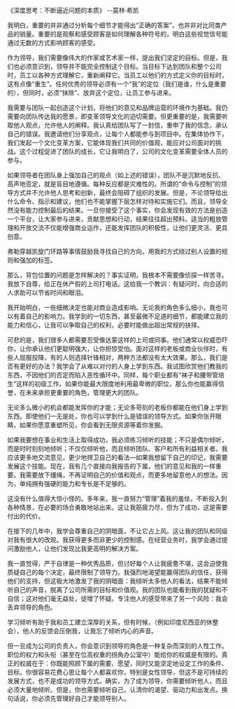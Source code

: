 《深度思考：不断逼近问题的本质》    --莫林·希凯

我明白，重要的并非通过分析每个细节才能得出“正确的答案”，也并非对比同类产品的销量。重要的是观察和感受顾客是如何理解各种符号的，明白这些视觉信号能通过无数的方式影响顾客的感受。

作为领导，我们需要像伟大的作家或艺术家一样，提出我们坚定的目标。但是，我们也必须意识到，领导并不能完全控制这个目标。当目标下达到团队和整个公司时，员工以各种方式理解它，重新阐释它。当员工以他们的方式定义你的目标时，这有点像“重生”。任何优秀的领导必须有一个“我”的定位（我们是谁，什么是重要的），但同时，必须“抹除”、放弃这个定位，让员工参与进来。

我需要与团队一起创造这个计划，将他们的意见和品牌运营的环境作为基础。我仍需要向团队传达我的愿景，即变革领导文化的迫切需要。但更重要的是，我需要听取他人观点，允许他人的阐释。我认真给团队写了一封信，重申了我的信念，承认自己的错误。我邀请他们分享观点，让每个人都能参与到项目中。在集体协作下，我们发起一个文化变革方案，它能体现我们共同的价值观，能应对公司面对的挑战。这个过程促进了团队的成长，它让我明白了，公司的文化变革需要全体人员的参与。  

如果领导者在团队身上强加自己的观点（如上述的错误），团队不是沉默地反抗、高声地否定，就是盲目地遵循。每种反应都是灾难性的。所谓的“命令与控制”的领导方式并不允许他人思考和创新，最终会阻碍了组织的发展。但是，不论领导给出什么命令、指示和建议，他们也不能掌握下层怎样对待和实施它们。而且，领导全然没有能力控制最后的结果。一旦你接受了这个事实，你会发现有效的方法是创造一个平台，让大家参与进来，贡献思想和行动，结果往往超出预料。适当的粗放管理和开放交流不仅能增强商业运作，还能发挥团队的积极性，让他们更灵活、更具创意。

弗勒穿越凯旋门环路等事情鼓励我寻找自己的方向，用我的方式绕过别人设置的规则和强加的标签。

那么，背包位置的问题是怎样解决的？事实证明，我根本不需要像侦探一样苦寻。我放下自尊，给正在休产假的上司打电话。这给我一个教训：有疑问时，向合适的人求助可以节省时间和眼泪。

我开始明白，一些细微决定也能对商业造成影响。无论我的角色多么细小，我也可以有着自己的影响力。我学到的一切东西，甚至最微不足道的细节，都能建立我的能力和信心，让我可以争取自己的权利，必要时能做出超出常规的抉择。

可悲的是，我们很多人都需要忍受像达蒙这样的上司或同事。他们通常以权威恐吓你，让你承认他们更聪明强大，让你担惊受怕。面对这样的老板或商业伙伴时，有些人屈服投降，有的人则选择针锋相对，两种方法都没有太大效果。那么，我们是否有更好的办法？我学会了从难以对付的人身上学到东西。我试图欣赏他们教我的东西，不因他们的否定而陷入恶性循环中。同样，每个职业都有“袜子和腰带管培生”这样的初级工作。如果你能最大限度地利用最卑微的职位，那么你也能赢得信誉，在未来承担更重要的角色，管理更大的团队。

无论多么微小的机会都能发挥你的才能；无论多苛刻的老板你都能在他们身上学到东西。即使他们一无是处，你也可以学到什么是错误的领导方式。如果你张开眼睛，如果你愿意重塑所见，你会看到无限资源等着你发掘。

如果我要想在事业和生活上取得成功，我必须练习倾听的技能；不只是偶尔倾听，而是时时刻刻地倾听；不仅仅倾听他，而且倾听团队、客户和所有利益相关者。我应该更多地交流意见，更少地捍卫自己的看法—如果我想留下自己的印记，我需要发展这个技能。现在，我有几个直接向我报告的下属，他们的意见和我的一样重要。我需要放下缰绳，不再证明自己的价值和观点，而更多地留意他人的想法。因为，单纯拥有强硬的能力和专长是不足够的。

这没有什么值得大惊小怪的。多年来，我一直努力“管理”着我的羞怯，不断投入到各种情景，在必要的场合勇敢地站出来。这让我筋疲力尽，但为了成功，这是需要付出的代价。

在接下的几年中，我学会尊重自己的阴暗面，不让它占上风。这让我的团队和同级对我有很大的改观。我获得更多而非更少的控制感。在经营业务时，我学会通过提问激励他人，让他们发现比我更高明的解决方案。

我一直觉得，严于自律是一种优秀品质，但讨好每个人让我疲惫不堪，这会迫使我质疑自己的每个决定，最终限制了领导力。我强烈地渴望能赢得团队的信任，获得他们的支持，但这极大地激发了我的阴暗面：我倾听太多他人的看法，结果不能倾听自己的声音，脱离了公司所需的目标和价值观。我的团队也能看到我的犹疑和不自信；这对他们毫无益处，徒增了怀疑。专注他人的感受带来了另一个风险：我会丢弃领导的角色。

学习倾听有助于我和员工建立深厚的关系，但有时候，（例如印度尼西亚的休整会），他人的反馈会压倒我，让我忘了倾听内心的声音。

但一旦成为公司的负责人，你会意识到领导的角色是一种复杂而深刻的人性工作。职位的权力和头衔（甚至在位高权重的拐角办公室中）能给你的权威是有限的。真正的权威在于：你既能照顾下属的需要、愿望，同时又能坚定地设定工作的条件、目标。你很容易花费心思让每个人都喜欢你，特别是女性领导，但这不是可持续的发展方式，也不是成功的领导方式。确实，为了成为领导，你需要倾听他人，而且必须大量地倾听。但是，你也需要倾听自己，认清你的渴望、驱动力和出发点。换句话说，你必须先管理好自己才能领导别人。



